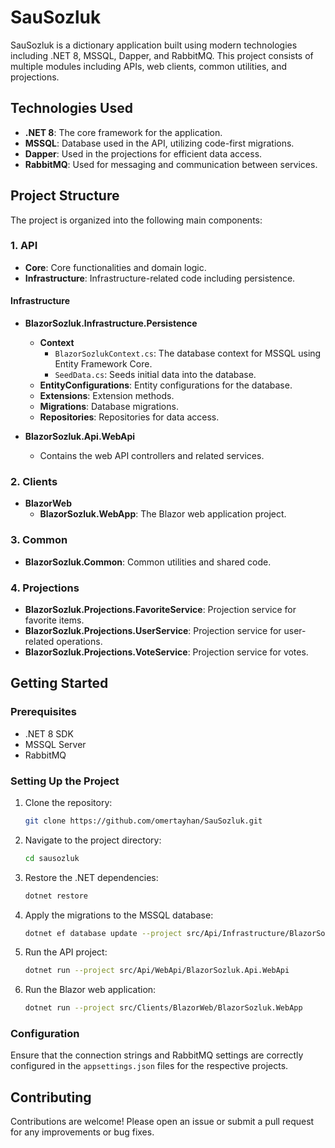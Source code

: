 ﻿# SauSozluk

SauSozluk is a dictionary application built using modern technologies including .NET 8, MSSQL, Dapper, and RabbitMQ. This project consists of multiple modules including APIs, web clients, common utilities, and projections.

## Technologies Used

- **.NET 8**: The core framework for the application.
- **MSSQL**: Database used in the API, utilizing code-first migrations.
- **Dapper**: Used in the projections for efficient data access.
- **RabbitMQ**: Used for messaging and communication between services.

## Project Structure

The project is organized into the following main components:

### 1. API

- **Core**: Core functionalities and domain logic.
- **Infrastructure**: Infrastructure-related code including persistence.

#### Infrastructure

- **BlazorSozluk.Infrastructure.Persistence**
  - **Context**
    - `BlazorSozlukContext.cs`: The database context for MSSQL using Entity Framework Core.
    - `SeedData.cs`: Seeds initial data into the database.
  - **EntityConfigurations**: Entity configurations for the database.
  - **Extensions**: Extension methods.
  - **Migrations**: Database migrations.
  - **Repositories**: Repositories for data access.

- **BlazorSozluk.Api.WebApi**
  - Contains the web API controllers and related services.

### 2. Clients

- **BlazorWeb**
  - **BlazorSozluk.WebApp**: The Blazor web application project.

### 3. Common

- **BlazorSozluk.Common**: Common utilities and shared code.

### 4. Projections

- **BlazorSozluk.Projections.FavoriteService**: Projection service for favorite items.
- **BlazorSozluk.Projections.UserService**: Projection service for user-related operations.
- **BlazorSozluk.Projections.VoteService**: Projection service for votes.

## Getting Started

### Prerequisites

- .NET 8 SDK
- MSSQL Server
- RabbitMQ

### Setting Up the Project

1. Clone the repository:

    ```bash
    git clone https://github.com/omertayhan/SauSozluk.git
    ```

2. Navigate to the project directory:

    ```bash
    cd sausozluk
    ```

3. Restore the .NET dependencies:

    ```bash
    dotnet restore
    ```

4. Apply the migrations to the MSSQL database:

    ```bash
    dotnet ef database update --project src/Api/Infrastructure/BlazorSozluk.Infrastructure.Persistence
    ```

5. Run the API project:

    ```bash
    dotnet run --project src/Api/WebApi/BlazorSozluk.Api.WebApi
    ```

6. Run the Blazor web application:

    ```bash
    dotnet run --project src/Clients/BlazorWeb/BlazorSozluk.WebApp
    ```

### Configuration

Ensure that the connection strings and RabbitMQ settings are correctly configured in the `appsettings.json` files for the respective projects.

## Contributing

Contributions are welcome! Please open an issue or submit a pull request for any improvements or bug fixes.

